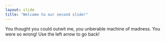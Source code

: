 ```yaml
---
layout: slide
title: "Welcome to our second slide!"
---
```

You thought you could outwit me, you unberable machine of madness. You were so wrong!
Use the left arrow to go back!
